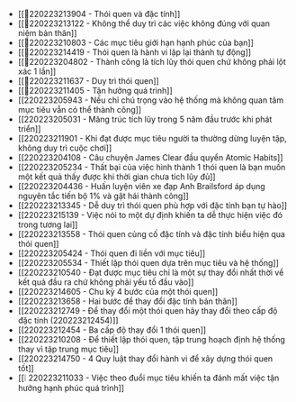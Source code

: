 - [[💬220223213904 - Thói quen và đặc tính]]
- [[💬220223213122 - Không thể duy trì các việc không đúng với quan niệm bản thân]]
- [[💬220223210803 - Các mục tiêu giới hạn hạnh phúc của bạn]]
- [[💬220223214419 - Thói quen là hành vi lặp lại thành tự động]]
- [[💬220223204802 - Thành công là tích lũy thói quen chứ không phải lột xác 1 lần]]
- [[💬220223211637 - Duy trì thói quen]]
- [[💬220223211405 - Tận hưởng quá trình]]
- [[220223205943 - Nếu chỉ chú trọng vào hệ thống mà không quan tâm mục tiêu vẫn có thể thành công]]
- [[220223205031 - Măng trúc tích lũy trong 5 năm đầu trước khi phát triển]]
- [[220223211901 - Khi đạt được mục tiêu người ta thường dừng luyện tập, không duy trì cuộc chơi]]
- [[220223204108 - Câu chuyện James Clear đầu quyển Atomic Habits]]
- [[220223205234 - Thất bại của việc hình thành 1 thói quen là bạn muốn một kết quả thấy được khi thời gian chưa tích lũy đủ]]
- [[220223204436 - Huấn luyện viên xe đạp Anh Brailsford áp dụng nguyên tắc tiến bộ 1% và gặt hái thành công]]
- [[220223213345 - Dễ duy trì thói quen phù hợp với đặc tính bạn tự hào]]
- [[220223215139 - Việc nói to một dự định khiến ta dễ thực hiện việc đó trong tương lai]]
- [[220223213558 - Thói quen củng cố đặc tính và đặc tính biểu hiện qua thói quen]]
- [[220223205424 - Thói quen đi liền với mục tiêu]]
- [[220223205534 - Thiết lập thói quen dựa trên mục tiêu và hệ thống]]
- [[220223210540 - Đạt được mục tiêu chỉ là một sự thay đổi nhất thời về kết quả đầu ra chứ không phải yếu tố đầu vào]]
- [[220223214605 - Chu kỳ 4 bước của một thói quen]]
- [[220223213658 - Hai bước để thay đổi đặc tính bản thân]]
- [[220223212749 - Để thay đổi một thói quen hãy thay đổi theo cấp độ đặc tính (220223212454)]]
- [[220223212454 - Ba cấp độ thay đổi 1 thói quen]]
- [[220223210208 - Để thiết lập thói quen, tập trung hoạch định hệ thống thay vì tập trung mục tiêu]]
- [[220223214750 - 4 Quy luật thay đổi hành vi để xây dựng thói quen tốt]]
- [[❕ 220223211033 - Việc theo đuổi mục tiêu khiến ta đánh mất việc tận hưởng hạnh phúc quá trình]]
